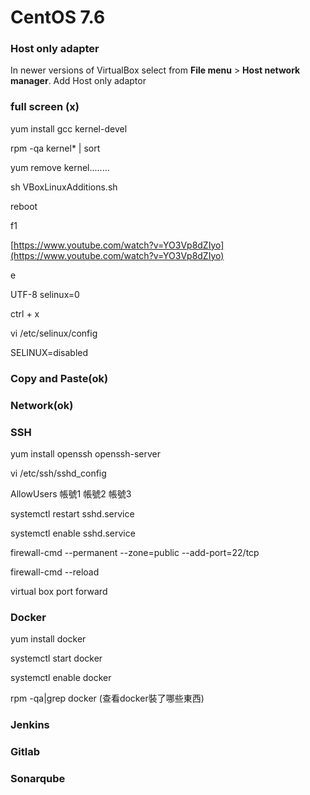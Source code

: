 # CentOS 7.6

### Host only adapter 

In newer versions of VirtualBox select from **File menu** &gt; **Host network manager**. Add Host only adaptor

### full screen \(x\)

yum install gcc kernel-devel

rpm -qa kernel\* \| sort

yum remove kernel........

sh VBoxLinuxAdditions.sh

reboot 

f1

[https://www.youtube.com/watch?v=YO3Vp8dZIyo](https://www.youtube.com/watch?v=YO3Vp8dZIyo)

e

UTF-8 selinux=0

ctrl + x

vi /etc/selinux/config

SELINUX=disabled



### Copy and Paste\(ok\)

### Network\(ok\)

### SSH

yum install openssh openssh-server

vi /etc/ssh/sshd\_config

AllowUsers 帳號1 帳號2 帳號3

systemctl restart sshd.service

systemctl enable sshd.service

firewall-cmd --permanent --zone=public --add-port=22/tcp

firewall-cmd --reload

virtual box port forward 

### Docker

yum install docker

systemctl start docker

systemctl enable docker

rpm -qa\|grep docker \(查看docker裝了哪些東西\)

### Jenkins

### Gitlab

### Sonarqube













